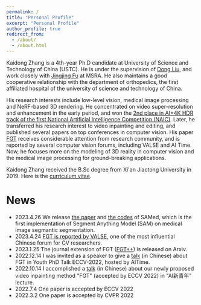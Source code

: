 ```yaml
---
permalink: /
title: "Personal Profile"
excerpt: "Personal Profile"
author_profile: true
redirect_from: 
  - /about/
  - /about.html
---
```


Kaidong Zhang is a 4th-year Ph.D candidate at University of Science and Technology of China (USTC). He is under the supervision of [Dong Liu](http://staff.ustc.edu.cn/~dongeliu/), and work closely with [Jingjing Fu](https://www.microsoft.com/en-us/research/people/jifu/) at MSRA. He also maintains a good cooperative relationship with the department of orthopedics, the first affiliated hospital of the university of science and technology of China.

His research interests include low-level vision, medical image processing and NeRF-based 3D rendering. He concentrated on video super-resolution and enhancement in the early period, and won the [2nd place in AI+4K HDR track of the first National Artificial Intelligence Competition (NAIC)](https://sist.ustc.edu.cn/2020/0304/c5146a413984/page.htm). Later, he transferred his research interest to video inpainting and editing, and published several papers on top conferences in computer vision. His paper [FGT](https://github.com/hitachinsk/FGT) receives considerable attention from research community, and is reported by several computer vision forums, including VALSE and AI Time. Now, he focuses more on the modeling of 3D reality in computer vision and the medical image processing for ground-breaking applications. 

Kaidong Zhang received the B.Sc degree from Xi\'an Jiaotong University in 2019. Here is the [curriculum vitae](https://hitachinsk.github.io/files/kd_cv.pdf).

# News
- 2023.4.26 We release [the paper](https://arxiv.org/pdf/2304.13785.pdf) and [the codes](https://github.com/hitachinsk/SAMed) of SAMed, which is the first implementation of Segment Anything Model (SAM) on medical image segmantic segmentation.
- 2023.4.24 [FGT is reported by VALSE](https://mp.weixin.qq.com/s?__biz=MzA3Mjk0OTgyMg==&mid=2651128440&idx=1&sn=bbbb0b2ee9bac401133acfb29ef8cfea&chksm=84e72b29b390a23ffa16d95af556150baf33895161b4391431d5ee9e72be9ef5bc58dc73e7e5&mpshare=1&scene=1&srcid=0430tbNpRIeE2f9KG8Ff9dIG&sharer_sharetime=1682842772390&sharer_shareid=cbe15f529145c21990b5956e5b4ddd9e&exportkey=n_ChQIAhIQ7tjmZJV4%2B5CDNke2h32WIBKZAgIE97dBBAEAAAAAAEJrFPTUKvsAAAAOpnltbLcz9gKNyK89dVj01uRYl622ldz9shKEYrWfgnthzltik9VSE3EhfU46Xx3gt9sEPIbunfLN3i%2BwskKLwe0RQa%2B1B73QMNnMX9Z3qtjsVib5Hf7iIpY7o7Kt1FtM4CA9fL8QglFVoDLPU%2Feb5rfVZvvI8Ur4WgzAsyuC37Vwi0ndIzSDtEBYKynCP2OZ5JEP7I3SZCARvx3sydY0seeVrdzQN%2BKRxcPMJSX1odOc7vbGM8fhALHPJvaZ1KDrdokOvdiJ%2FHmbRO3kq7110LNChe0ak2EcRBdBNvIfxN7jin5V32nhxeS3ZZFyo6XkjV6s%2BAvQ4VrD2utc456NIjcV&acctmode=0&pass_ticket=Jl34xNn8tKUp3cJmcBXqF3wRh%2BoxDSZJ40dkCcTLuyCJ9a5UqpJjrriOi5Xs%2BTzjCK4XivGS0siOOedST1sP7w%3D%3D&wx_header=0#rd), one of the most influential Chinese forum for CV researchers.
- 2023.1.25 The journal extension of FGT ([FGT++](https://arxiv.org/abs/2301.10048)) is released on Arxiv.
- 2022.12.14 I was invited as a speaker to give a [talk](https://www.bilibili.com/video/BV1rP4y1D7sk/?spm_id_from=333.999.0.0&vd_source=916c0b6d462622965d6f886892e4458a) (in Chinese) about FGT in Youth PhD Talk ECCV-2022, hosted by AITime.
- 2022.10.14 I accomplished a [talk](https://course.zhidx.com/c/NDNlYWQyNmIyZjQwOTdhOWUzODM=) (in Chinese) about our newly proposed video inpainting method \"FGT\" (accepted by ECCV 2022) in \"AI新青年\" lecture.
- 2022.7.4 One paper is accepted by ECCV 2022
- 2022.3.2 One paper is accepted by CVPR 2022
